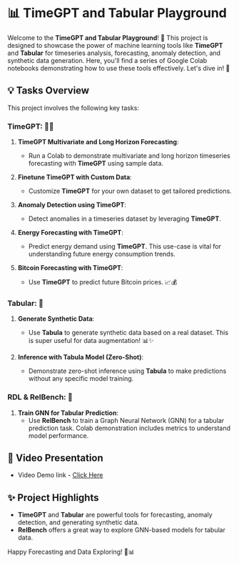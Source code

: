 # 📊 TimeGPT and Tabular Playground

Welcome to the **TimeGPT and Tabular Playground**! 🚀 This project is designed to showcase the power of machine learning tools like **TimeGPT** and **Tabular** for timeseries analysis, forecasting, anomaly detection, and synthetic data generation. Here, you'll find a series of Google Colab notebooks demonstrating how to use these tools effectively. Let's dive in! 🐍

## 💡 Tasks Overview

This project involves the following key tasks:

### TimeGPT: 📅⏰

1. **TimeGPT Multivariate and Long Horizon Forecasting**:
   - Run a Colab to demonstrate multivariate and long horizon timeseries forecasting with **TimeGPT** using sample data.

2. **Finetune TimeGPT with Custom Data**:
   - Customize **TimeGPT** for your own dataset to get tailored predictions.

3. **Anomaly Detection using TimeGPT**:
   - Detect anomalies in a timeseries dataset by leveraging **TimeGPT**.

4. **Energy Forecasting with TimeGPT**:
   - Predict energy demand using **TimeGPT**. This use-case is vital for understanding future energy consumption trends.

5. **Bitcoin Forecasting with TimeGPT**:
   - Use **TimeGPT** to predict future Bitcoin prices. 📈💰

### Tabular: 🧮

1. **Generate Synthetic Data**:
   - Use **Tabula** to generate synthetic data based on a real dataset. This is super useful for data augmentation! 📊✨

2. **Inference with Tabula Model (Zero-Shot)**:
   - Demonstrate zero-shot inference using **Tabula** to make predictions without any specific model training.

### RDL & RelBench: 🔗

1. **Train GNN for Tabular Prediction**:
   - Use **RelBench** to train a Graph Neural Network (GNN) for a tabular prediction task. Colab demonstration includes metrics to understand model performance.

## 🎥 Video Presentation
- Video Demo link - [Click Here](https://drive.google.com/drive/folders/1fdEn6kg4crt0iUVzFMA49PMFYlXaLPYJ?usp=sharing)


## ✨ Project Highlights
- **TimeGPT** and **Tabular** are powerful tools for forecasting, anomaly detection, and generating synthetic data.
- **RelBench** offers a great way to explore GNN-based models for tabular data.

Happy Forecasting and Data Exploring! 🚀📊
